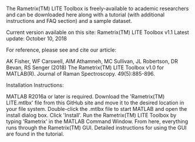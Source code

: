 The Rametrix(TM) LITE Toolbox is freely-available to academic researchers and can be downloaded here along with a tutorial (with additional instructions and FAQ section) and a sample dataset. 

Current version available on this site: Rametrix(TM) LITE Toolbox v1.1
Latest update: October 10, 2018

For reference, please see and cite our article:

AK Fisher, WF Carswell, AIM Athamneh, MC Sullivan, JL Robertson, DR Bevan, RS Senger (2018) The Rametrix(TM) LITE Toolbox v1.0 for MATLAB(R). Journal of Raman Spectroscopy. 49(5):885-896.

Installation Instructions:

MATLAB R2016a or later is required. Download the 'Rametrix(TM) LITE.mtlbx' file from this GitHub site and move it to the desired location in your file system. Double-click the .mtlbx file to start MATLAB and open the install dialog box. Click 'Install'. Run the Rametrix(TM) LITE Toolbox by typing 'Rametrix' in the MATLAB Command Window. From here, everything runs through the Rametrix(TM) GUI. Detailed instructions for using the GUI are found in the tutorial.

